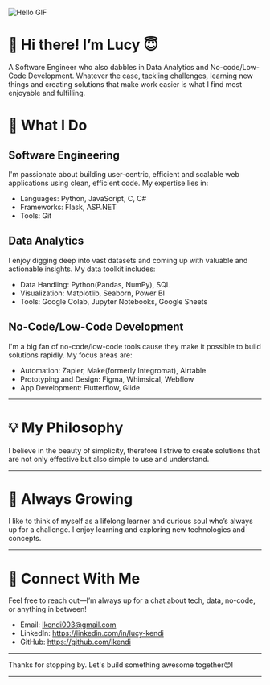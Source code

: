 ![Hello GIF](https://i.giphy.com/media/v1.Y2lkPTc5MGI3NjExdHNlc3ZxYmoyMmZqbHRuMzBubjJsZzN0bXZiOW42MXhvbG5sOW96NSZlcD12MV9pbnRlcm5hbF9naWZfYnlfaWQmY3Q9Zw/KiMBUPZUhUg4HRV6PW/giphy.gif)

# 👋 Hi there! I’m Lucy 😇

A Software Engineer who also dabbles in Data Analytics and No-code/Low-Code Development. Whatever the case, tackling challenges, learning new things and creating solutions that make work easier is what I find most enjoyable and fulfilling.

# 🚀 What I Do
## Software Engineering
I'm passionate about building user-centric, efficient and scalable web applications using clean, efficient code. My expertise lies in:

- Languages: Python, JavaScript, C, C#
- Frameworks: Flask, ASP.NET
- Tools: Git

## Data Analytics
I enjoy digging deep into vast datasets and coming up with valuable and actionable insights. My data toolkit includes:

- Data Handling: Python(Pandas, NumPy), SQL
- Visualization: Matplotlib, Seaborn, Power BI
- Tools: Google Colab, Jupyter Notebooks, Google Sheets

## No-Code/Low-Code Development
I'm a big fan of no-code/low-code tools cause they make it possible to build solutions rapidly. My focus areas are:

- Automation: Zapier, Make(formerly Integromat), Airtable
- Prototyping and Design: Figma, Whimsical, Webflow
- App Development: Flutterflow, Glide

---
# 💡 My Philosophy

I believe in the beauty of simplicity, therefore I strive to create solutions that are not only effective but also simple to use and understand.

---
# 🌱 Always Growing

I like to think of myself as a lifelong learner and curious soul who’s always up for a challenge. I enjoy learning and exploring new technologies and concepts.

---
 # 🔗 Connect With Me
Feel free to reach out—I’m always up for a chat about tech, data, no-code, or anything in between!

- Email: lkendi003@gmail.com
- LinkedIn: https://linkedin.com/in/lucy-kendi
- GitHub: https://github.com/lkendi

---
Thanks for stopping by. Let's build something awesome together😊!

---


<!---
lkendi/lkendi is a ✨ special ✨ repository because its `README.md` (this file) appears on your GitHub profile.
You can click the Preview link to take a look at your changes.
--->
